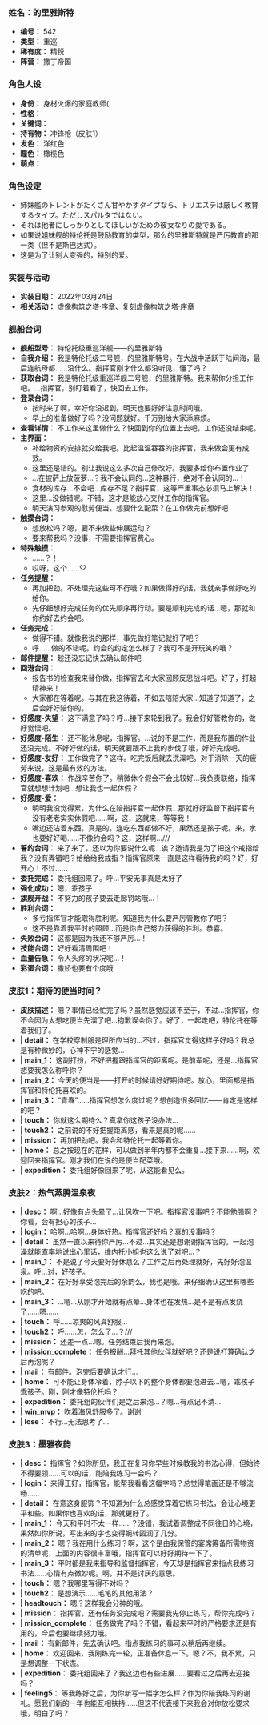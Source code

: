 ### 姓名：的里雅斯特
* **编号：** 542
* **类型：** 重巡
* **稀有度：** 精锐
* **阵营：** 撒丁帝国


### 角色人设
* **身份：** 身材火爆的家庭教师(
* **性格：** 
* **关键词：** 
* **持有物：** 冲锋枪（皮肤1）
* **发色：** 洋红色
* **瞳色：** 橄榄色
* **萌点：** 


### 角色设定
* 姉妹艦のトレントがたくさん甘やかすタイプなら、トリエステは厳しく教育するタイプ。ただしスパルタではない。
* それは他者にしっかりとしてほしいがための彼女なりの愛である。
* 如果说姐妹舰的特伦托是鼓励教育的类型，那么的里雅斯特就是严厉教育的那一类（但不是斯巴达式）。
* 这是为了让别人变强的，特别的爱。


### 实装与活动
* **实装日期：** 2022年03月24日
* **相关活动：** 虚像构筑之塔·序章、复刻虚像构筑之塔·序章


### 舰船台词
* **舰船型号：** 特伦托级重巡洋舰——的里雅斯特
* **自我介绍：** 我是特伦托级二号舰，的里雅斯特号。在大战中活跃于陆间海，最后连航母都……没什么。指挥官刚才什么都没听见，懂了吗？
* **获取台词：** 我是特伦托级重巡洋舰二号舰，的里雅斯特。我来帮你分担工作吧。…指挥官，别盯着看了，快回去工作。
* **登录台词：**
  * 按时来了啊，幸好你没迟到。明天也要好好注意时间哦。
  * 早上的准备做好了吗？没问题就好。千万别给大家添麻烦。
* **查看详情：** 不工作来这里做什么？快回到你的位置上去吧，工作还没结束呢。
* **主界面：**
  * 补给物资的安排就交给我吧。比起温温吞吞的指挥官，我来做会更有成效。
  * 这里还是错的。别让我说这么多次自己修改好。我要多给你布置作业了
  * …在披萨上放菠萝…？我不会认同的…这种暴行，绝对不会认同的…！
  * 食材的库存…不会吧…库存不足？指挥官，这等严重事态必须马上解决！
  * 这里…没做错呢。不错，这才是能放心交付工作的指挥官。
  * 明天演习参观的慰劳便当，想要什么配菜？在工作做完前想好吧
* **触摸台词：**
  * 想放松吗？嗯，要不来做些伸展运动？
  * 要来帮我吗？没事，不需要指挥官费心。
* **特殊触摸：**
  * ……？！
  * 哎呀，这个……♡
* **任务提醒：**
  * 再加把劲。不处理完这些可不行哦？如果做得好的话，我就亲手做好吃的给你。
  * 先仔细想好完成任务的优先顺序再行动。要是顺利完成的话…嗯，那就和你约好去约会吧。
* **任务完成：**
  * 做得不错。就像我说的那样，事先做好笔记就好了吧？
  * 呼……做的不错呢。约会的约定怎么样了？我可不是开玩笑的哦？
* **邮件提醒：** 趁还没忘记快去确认邮件吧
* **回港台词：**
  * 报告书的检查我来替你做，指挥官去和大家回顾反思战斗吧。好了，打起精神来！
  * 大家都在等着呢。与其在我这待着，不如去陪陪大家…知道了知道了，之后会好好陪你的。
* **好感度-失望：** 这下满意了吗？呼…接下来轮到我了。我会好好管教你的，做好觉悟吧。
* **好感度-陌生：** 还不能休息呢，指挥官。…说的不是工作，而是我布置的作业还没完成。不好好做的话，明天就要跟不上我的步伐了哦，好好完成吧。
* **好感度-友好：** 工作做完了？这样。吃完饭后就去洗澡吧。对于消除一天的疲劳来说，这是最有效的方法。
* **好感度-喜欢：** 作战辛苦你了。稍微休个假会不会比较好…我负责联络，指挥官就想想计划吧…想让我也一起休假？
* **好感度-爱：**
  * 明明我没觉得累，为什么在陪指挥官一起休假…那就好好监督下指挥官有没有老老实实休假吧……啊，这，这就来，等等我！
  * 嘴边还沾着东西。真是的，连吃东西都做不好，果然还是孩子呢。来，水也要好好喝……不像约会吗？这，这样啊…///
* **誓约台词：** 来了来了，还以为你要说什么呢…诶？邀请我是为了把这个戒指给我？没有弄错吧？给给给我戒指？指挥官原来一直是这样看待我的吗？好，好开心！不过……
* **委托完成：** 委托组回来了。呼…平安无事真是太好了
* **强化成功：** 嗯，乖孩子
* **旗舰开战：** 不努力的孩子要去走廊罚站哦…！
* **胜利台词：**
  * 多亏指挥官才能取得胜利呢。知道我为什么要严厉管教你了吧？
  * 这不是靠着我平时的照顾…而是你自己努力获得的胜利。恭喜。
* **失败台词：** 这都是因为我还不够严厉…！
* **技能台词：** 好好看清周围吧！
* **血量告急：** 令人头疼的状况呢…！
* **彩蛋台词：** 撒娇也要有个度哦


### 皮肤1：期待的便当时间？
* **皮肤描述：** 嗯？事情已经忙完了吗？虽然感觉应该不至于，不过…指挥官，你不会因为太想吃便当先溜了吧…抱歉误会你了。好了，一起走吧，特伦托在等着我们了。
* **| detail：** 在学校穿制服是理所应当的…不过，指挥官觉得这样子好吗？我总是有种微妙的，心神不宁的感觉…
* **| main_1：** 这副打扮，不好把握跟指挥官的距离呢。是前辈呢，还是…指挥官想要我怎么称呼你？
* **| main_2：** 今天的便当是——打开的时候请好好期待吧。放心，里面都是指挥官和特伦托喜欢的。
* **| main_3：** “青春”……指挥官想怎么度过呢？想创造很多回忆——肯定是这样的吧？
* **| touch：** 你就这么期待么？真拿你这孩子没办法…
* **| touch2：** 之前说的不好把握距离感，看来是真的呢……
* **| mission：** 再加把劲吧。我会和特伦托一起等着你。
* **| home：** 总之按现在的花样，可以做到半年内都不会重复…接下来……啊，欢迎回来指挥官。刚才我们在说的是便当配菜哦。
* **| expedition：** 委托组好像回来了呢，从这能看见么。


### 皮肤2：热气蒸腾温泉夜
* **| desc：** 啊…好像有点头晕了…让风吹一下吧。指挥官没事吧？不能勉强啊？你看，会有担心的孩子…
* **| login：** 哈啊…哈啊…身体好热。指挥官还好吗？真的没事吗？
* **| detail：** 虽然一直以来待你严厉…不过…其实还是想谢谢指挥官的。一起泡澡就能直率地说出心里话，维内托小姐也这么说了对吧…？
* **| main_1：** 不是说了今天要好好休息么？工作之后再处理就好，先好好泡温泉。呼…对，好孩子。
* **| main_2：** 在好好享受泡完后的余韵么，我也是哦。来仔细确认这里有哪些吃的吧。
* **| main_3：** …嗯…从刚才开始就有点晕…身体也在发热…是不是有点发烧了……嗯……
* **| touch：** 呼……凉爽的风真舒服…
* **| touch2：** 呼……怎，怎么了…？///
* **| mission：** 还差一点…嗯。任务结束后我再来泡。
* **| mission_complete：** 任务报酬…拜托其他伙伴就好吧？还是说打算确认之后再泡呢？
* **| mail：** 有邮件。泡完后要确认才行…
* **| home：** 可不能让身体冷着，脖子以下的整个身体都要泡进去…嗯，乖孩子乖孩子。刚，刚才像特伦托吗？
* **| expedition：** 委托组的伙伴们是之后来泡…？嗯…有点记不清…
* **| win_mvp：** 吹着海风舒服多了。谢谢
* **| lose：** 不行…无法思考了…


### 皮肤3：墨雅夜韵
* **| desc：** 指挥官？如你所见，我正在复习你早些时候教我的书法心得，但始终不得要领……可以的话，能陪我练习一会吗？
* **| login：** 来得正好，指挥官，能帮我看看这幅字吗？总觉得笔画还是不够流畅……
* **| detail：** 在意这身服饰？不知道为什么总感觉穿着它练习书法，会让心境更平和些。如果你也喜欢的话，那就更好了。
* **| main_1：** 今天和平时不太一样……？没错，我试着调整成不同往日的心境，果然如你所说，写出来的字也变得婉转圆润了几分。
* **| main_2：** 嗯？我在用什么练习？啊，这个是由我保管的宴席筹备所需物资的清单呢，上面的内容很丰富哦，指挥官可以好好期待一下了。
* **| main_3：** 平时都是我来指导和监督指挥官，今天却是指挥官来指点我练习书法……心情有点微妙呢。啊，并不是讨厌的意思。
* **| touch：** 嗯？我哪里写得不对吗？
* **| touch2：** 是想演示……毛笔的其他用法？
* **| headtouch：** 嗯？这样我会分神的哦。
* **| mission：** 指挥官，还有任务没完成吧？需要我先停止练习，帮你完成吗？
* **| mission_complete：** 任务做完了吗？不错，看起来平时的严格要求还是有用的，今后也要继续努力哦。
* **| mail：** 有新邮件，先去确认吧。指点我练习的事可以稍后再继续。
* **| home：** 欢迎回来，我刚练完一轮，正准备休息一下。嗯？不，我不累，只是想调整一下状态。
* **| expedition：** 委托组回来了？我这边也有些进展……要看过之后再去迎接吗？
* **| feeling5：** 等我练好之后，为你新写一幅字怎么样？作为你陪我练习的谢礼。愿我们新的一年也能互相扶持……但这不代表接下来我会对你放松要求哦，明白了吗？
